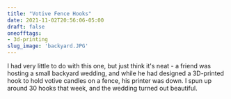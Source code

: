 ```yaml
---
title: "Votive Fence Hooks"
date: 2021-11-02T20:56:06-05:00
draft: false
oneofftags:
- 3d-printing
slug_image: 'backyard.JPG'
---
```

I had very little to do with this one, but just think it's neat - a friend was hosting a small backyard wedding, and while he had designed a 3D-printed hook to hold votive candles on a fence, his printer was down. I spun up around 30 hooks that week, and the wedding turned out beautiful.